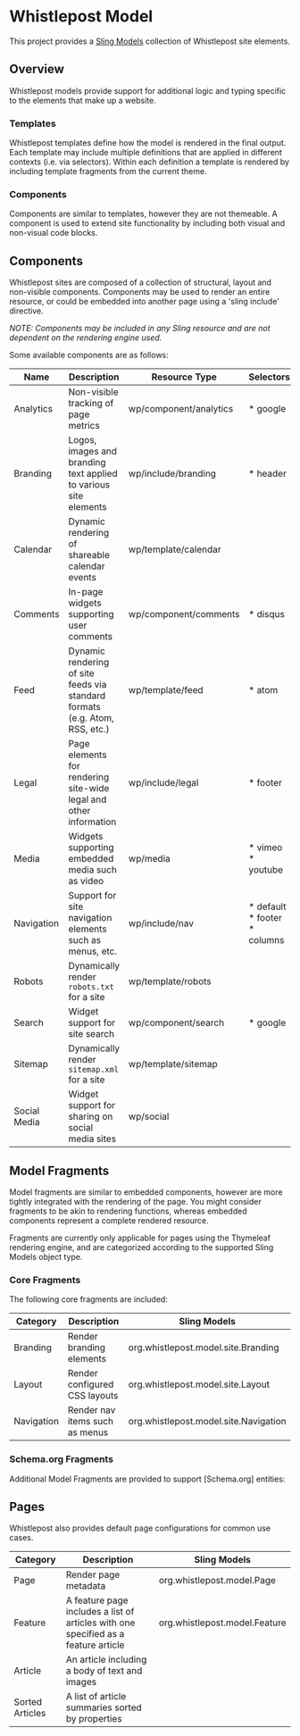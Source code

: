 [Sling Models]: https://sling.apache.org/documentation/bundles/models.html

# Whistlepost Model

This project provides a [Sling Models] collection of Whistlepost site elements.

## Overview

Whistlepost models provide support for additional logic and typing specific to the elements that make up a website.

### Templates

Whistlepost templates define how the model is rendered in the final output. Each template may include multiple
definitions that are applied in different contexts (i.e. via selectors). Within each definition a template is
rendered by including template fragments from the current theme.

### Components

Components are similar to templates, however they are not themeable. A component is used to extend
site functionality by including both visual and non-visual code blocks.


## Components

Whistlepost sites are composed of a collection of structural, layout and non-visible components. Components may be
used to render an entire resource, or could be embedded into another page using a 'sling include' directive.

_NOTE: Components may be included in any Sling resource and are not dependent on the rendering engine used._

Some available components are as follows:

| Name         | Description                                                                 | Resource Type           | Selectors                    |
|--------------|-----------------------------------------------------------------------------|-------------------------|------------------------------|
| Analytics    | Non-visible tracking of page metrics                                        | wp/component/analytics | * google                     |
| Branding     | Logos, images and branding text applied to various site elements            | wp/include/branding     | * header                     |
| Calendar     | Dynamic rendering of shareable calendar events                              | wp/template/calendar   |                              |
| Comments     | In-page widgets supporting user comments                                    | wp/component/comments     | * disqus                     |
| Feed         | Dynamic rendering of site feeds via standard formats (e.g. Atom, RSS, etc.) | wp/template/feed       | * atom                       |
| Legal        | Page elements for rendering site-wide legal and other information           | wp/include/legal        | * footer                     |
| Media        | Widgets supporting embedded media such as video                             | wp/media                | * vimeo * youtube            |
| Navigation   | Support for site navigation elements such as menus, etc.                    | wp/include/nav          | * default * footer * columns |
| Robots       | Dynamically render `robots.txt` for a site                                  | wp/template/robots     |                              |
| Search       | Widget support for site search                                              | wp/component/search              | * google                     |
| Sitemap      | Dynamically render `sitemap.xml` for a site                                 | wp/template/sitemap    |                              |
| Social Media | Widget support for sharing on social media sites                            | wp/social               |                              |

## Model Fragments

Model fragments are similar to embedded components, however are more tightly integrated with the rendering of
the page. You might consider fragments to be akin to rendering functions, whereas embedded components represent
a complete rendered resource.

Fragments are currently only applicable for pages using the Thymeleaf rendering engine, and are categorized
according to the supported Sling Models object type.

### Core Fragments

The following core fragments are included:

| Category   | Description                    | Sling Models                     |
|------------|--------------------------------|----------------------------------|
| Branding   | Render branding elements       | org.whistlepost.model.site.Branding   |
| Layout     | Render configured CSS layouts  | org.whistlepost.model.site.Layout     |
| Navigation | Render nav items such as menus | org.whistlepost.model.site.Navigation |


### Schema.org Fragments

Additional Model Fragments are provided to support [Schema.org] entities:

## Pages

Whistlepost also provides default page configurations for common use cases.

| Category        | Description                                                                        | Sling Models                  |
|-----------------|------------------------------------------------------------------------------------|-------------------------------|
| Page            | Render page metadata                                                               | org.whistlepost.model.Page    |
| Feature         | A feature page includes a list of articles with one specified as a feature article | org.whistlepost.model.Feature |
| Article         | An article including a body of text and images                                     |                               |
| Sorted Articles | A list of article summaries sorted by properties                                   |                               |

